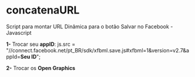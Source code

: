 # concatenaURL
Script para montar URL Dinâmica para o botão Salvar no Facebook - Javascript

<b>1-</b> Trocar seu <b>appID</b>:
js.src = "//connect.facebook.net/pt_BR/sdk/xfbml.save.js#xfbml=1&version=v2.7&appId=<b>Seu ID</b>";

<b>2-</b> Trocar os <b>Open Graphics</b>
